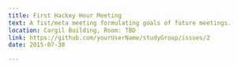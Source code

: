 ```yaml
---
title: First Hackey Hour Meeting
text: A fist/meta meeting formulating goals of future meetings.
location: Cargil Building, Room: TBD
link: https://github.com/yourUserName/studyGroup/issues/2
date: 2015-07-30

---
```


